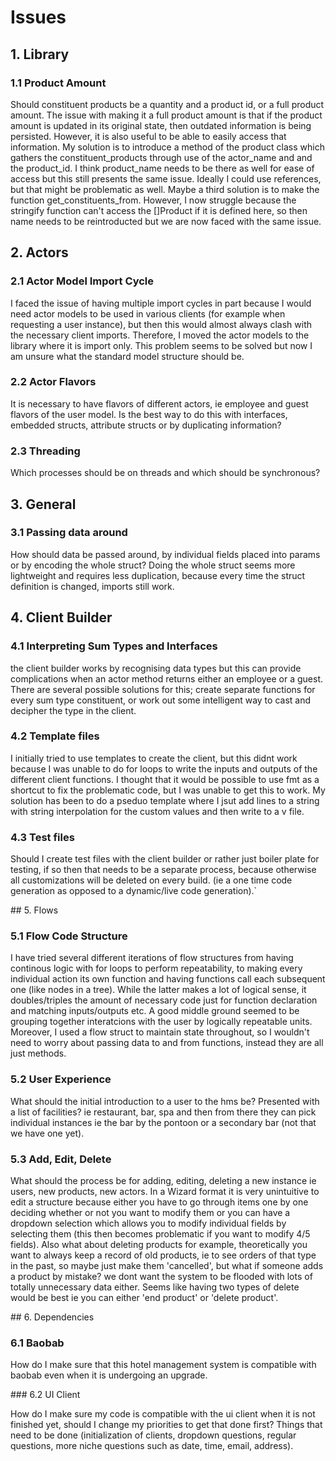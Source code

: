 # Issues

## 1. Library

### 1.1 Product Amount

Should constituent products be a quantity and a product id, or a full product amount. The issue with making it a full product amount is that if the product amount is updated in its original state, then outdated information is being persisted. However, it is also useful to be able to easily access that information. My solution is to introduce a method of the product class which gathers the constituent_products through use of the actor_name and and the product_id. I think product_name needs to be there as well for ease of access but this still presents the same issue. Ideally I could use references, but that might be problematic as well. Maybe a third solution is to make the function get_constituents_from. However, I now struggle because the stringify function can't access the []Product if it is defined here, so then name needs to be reintroducted but we are now faced with the same issue.

## 2. Actors

### 2.1 Actor Model Import Cycle

I faced the issue of having multiple import cycles in part because I would need actor models to be used in various clients (for example when requesting a user instance), but then this would almost always clash with the necessary client imports. Therefore, I moved the actor models to the library where it is import only. This problem seems to be solved but now I am unsure what the standard model structure should be.

### 2.2 Actor Flavors

It is necessary to have flavors of different actors, ie employee and guest flavors of the user model. Is the best way to do this with interfaces, embedded structs, attribute structs or by duplicating information?

### 2.3 Threading

Which processes should be on threads and which should be synchronous?

## 3. General

### 3.1 Passing data around

How should data be passed around, by individual fields placed into params or by encoding the whole struct? Doing the whole struct seems more lightweight and requires less duplication, because every time the struct definition is changed, imports still work.

## 4. Client Builder

### 4.1 Interpreting Sum Types and Interfaces

the client builder works by recognising data types but this can provide complications when an actor method returns either an employee or a guest. There are several possible solutions for this; create separate functions for every sum type constituent, or work out some intelligent way to cast and decipher the type in the client. 

### 4.2 Template files

I initially tried to use templates to create the client, but this didnt work because I was unable to do for loops to write the inputs and outputs of the different client functions. I thought that it would be possible to use fmt as a shortcut to fix the problematic code, but I was unable to get this to work. My solution has been to do a pseduo template where I jsut add lines to a string with string interpolation for the custom values and then write to a v file.

### 4.3 Test files

Should I create test files with the client builder or rather just boiler plate for testing, if so then that needs to be a separate process, because otherwise all customizations will be deleted on every build. (ie a one time code generation as opposed to a dynamic/live code generation).`

## 5. Flows

### 5.1 Flow Code Structure

I have tried several different iterations of flow structures from having continous logic with for loops to perform repeatability, to making every individual action its own function and having functions call each subsequent one (like nodes in a tree). While the latter makes a lot of logical sense, it doubles/triples the amount of necessary code just for function declaration and matching inputs/outputs etc. A good middle ground seemed to be grouping together interatcions with the user by logically repeatable units. Moreover, I used a flow struct to maintain state throughout, so I wouldn't need to worry about passing data to and from functions, instead they are all just methods.

### 5.2 User Experience

What should the initial introduction to a user to the hms be? Presented with a list of facilities? ie restaurant, bar, spa and then from there they can pick individual instances ie the bar by the pontoon or a secondary bar (not that we have one yet).

### 5.3 Add, Edit, Delete

What should the process be for adding, editing, deleting a new instance ie users, new products, new actors. In a Wizard format it is very unintuitive to edit a structure because either you have to go through items one by one deciding whether or not you want to modify them or you can have a dropdown selection which allows you to modify individual fields by selecting them (this then becomes problematic if you want to modify 4/5 fields). Also what about deleting products for example, theoretically you want to always keep a record of old products, ie to see orders of that type in the past, so maybe just make them 'cancelled', but what if someone adds a product by mistake? we dont want the system to be flooded with lots of totally unnecessary data either. Seems like having two types of delete would be best ie you can either 'end product' or 'delete product'.

## 6. Dependencies

### 6.1 Baobab

How do I make sure that this hotel management system is compatible with baobab even when it is undergoing an upgrade. 

### 6.2 UI Client

How do I make sure my code is compatible with the ui client when it is not finished yet, should I change my priorities to get that done first? Things that need to be done (initialization of clients, dropdown questions, regular questions, more niche questions such as date, time, email, address). 


